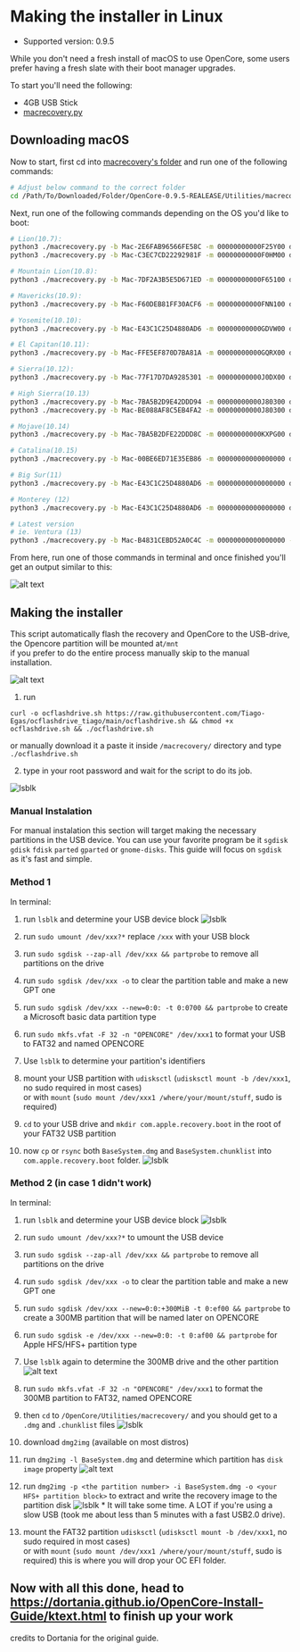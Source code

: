 # Making the installer in Linux

* Supported version: 0.9.5

While you don't need a fresh install of macOS to use OpenCore, some users prefer having a fresh slate with their boot manager upgrades.

To start you'll need the following:

* 4GB USB Stick
* [macrecovery.py](https://github.com/acidanthera/OpenCorePkg/releases)

## Downloading macOS

Now to start, first cd into [macrecovery's folder](https://github.com/acidanthera/OpenCorePkg/releases) and run one of the following commands:


```sh
# Adjust below command to the correct folder
cd /Path/To/Downloaded/Folder/OpenCore-0.9.5-REALEASE/Utilities/macrecovery/
```

Next, run one of the following commands depending on the OS you'd like to boot:

```sh
# Lion(10.7):
python3 ./macrecovery.py -b Mac-2E6FAB96566FE58C -m 00000000000F25Y00 download
python3 ./macrecovery.py -b Mac-C3EC7CD22292981F -m 00000000000F0HM00 download

# Mountain Lion(10.8):
python3 ./macrecovery.py -b Mac-7DF2A3B5E5D671ED -m 00000000000F65100 download

# Mavericks(10.9):
python3 ./macrecovery.py -b Mac-F60DEB81FF30ACF6 -m 00000000000FNN100 download

# Yosemite(10.10):
python3 ./macrecovery.py -b Mac-E43C1C25D4880AD6 -m 00000000000GDVW00 download

# El Capitan(10.11):
python3 ./macrecovery.py -b Mac-FFE5EF870D7BA81A -m 00000000000GQRX00 download

# Sierra(10.12):
python3 ./macrecovery.py -b Mac-77F17D7DA9285301 -m 00000000000J0DX00 download

# High Sierra(10.13)
python3 ./macrecovery.py -b Mac-7BA5B2D9E42DDD94 -m 00000000000J80300 download
python3 ./macrecovery.py -b Mac-BE088AF8C5EB4FA2 -m 00000000000J80300 download

# Mojave(10.14)
python3 ./macrecovery.py -b Mac-7BA5B2DFE22DDD8C -m 00000000000KXPG00 download

# Catalina(10.15)
python3 ./macrecovery.py -b Mac-00BE6ED71E35EB86 -m 00000000000000000 download

# Big Sur(11)
python3 ./macrecovery.py -b Mac-E43C1C25D4880AD6 -m 00000000000000000 download

# Monterey (12)
python3 ./macrecovery.py -b Mac-E43C1C25D4880AD6 -m 00000000000000000 download

# Latest version
# ie. Ventura (13)
python3 ./macrecovery.py -b Mac-B4831CEBD52A0C4C -m 00000000000000000 -os latest download
```

From here, run one of those commands in terminal and once finished you'll get an output similar to this:

![alt text](/images/broly10.png)

## Making the installer

This script automatically flash the recovery and OpenCore to the USB-drive, the Opencore partition will be mounted at`/mnt`  
if you prefer to do the entire process manually skip to the manual installation.

![alt text](/images/broly0.png)

   1. run 
   ```
   curl -o ocflashdrive.sh https://raw.githubusercontent.com/Tiago-Egas/ocflashdrive_tiago/main/ocflashdrive.sh && chmod +x ocflashdrive.sh && ./ocflashdrive.sh
   ```  
   or manually download it a paste it inside `/macrecovery/` directory and type `./ocflashdrive.sh`
   
   2. type in your root password and wait for the script to do its job.

![lsblk](/images/broly12.png)

 ### Manual Instalation
  
For manual instalation this section will target making the necessary partitions in the USB device. You can use your favorite program be it `sgdisk` `gdisk` `fdisk` `parted` `gparted` or `gnome-disks`. This guide will focus on `sgdisk` as it's fast and simple.

### Method 1

In terminal:

   1. run `lsblk` and determine your USB device block
   ![lsblk](/images/broly1.png)
   2. run ``sudo umount /dev/xxx?*`` replace `/xxx` with your USB block

   3. run `sudo sgdisk --zap-all /dev/xxx && partprobe` to remove all partitions on the drive  

   4. run `sudo sgdisk /dev/xxx -o` to clear the partition table and make a new GPT one  
  
   5. run `sudo sgdisk /dev/xxx --new=0:0: -t 0:0700 && partprobe` to create a Microsoft basic data partition type

   6. run `sudo mkfs.vfat -F 32 -n "OPENCORE" /dev/xxx1` to format your USB to FAT32 and named OPENCORE

   7. Use `lsblk` to determine your partition's identifiers

   8. mount your USB partition with `udisksctl` (`udisksctl mount -b /dev/xxx1`, no sudo required in most cases)  
 or with `mount` (`sudo mount /dev/xxx1 /where/your/mount/stuff`, sudo is required)
   9. `cd` to your USB drive and `mkdir com.apple.recovery.boot` in the root of your FAT32 USB partition
   10. now `cp` or `rsync` both `BaseSystem.dmg` and `BaseSystem.chunklist` into `com.apple.recovery.boot` folder.
   ![lsblk](/images/broly3.png)

### Method 2 (in case 1 didn't work)

In terminal:

   1. run `lsblk` and determine your USB device block
   ![lsblk](/images/broly1.png)

   2. run ``sudo umount /dev/xxx?*`` to umount the USB device

   3. run `sudo sgdisk --zap-all /dev/xxx && partprobe` to remove all partitions on the drive

   4. run `sudo sgdisk /dev/xxx -o` to clear the partition table and make a new GPT one

   5. run `sudo sgdisk /dev/xxx --new=0:0:+300MiB -t 0:ef00 && partprobe` to create a 300MB partition that will be named later on OPENCORE

   6. run `sudo sgdisk -e /dev/xxx --new=0:0: -t 0:af00 && partprobe` for Apple HFS/HFS+ partition type

   7. Use `lsblk` again to determine the 300MB drive and the other partition
   ![alt text](/images/broly6.png)

   8. run `sudo mkfs.vfat -F 32 -n "OPENCORE" /dev/xxx1` to format the 300MB partition to FAT32, named OPENCORE

   9. then `cd` to `/OpenCore/Utilities/macrecovery/` and you should get to a `.dmg` and `.chunklist` files
   ![lsblk](/images/broly5.png)

   10. download `dmg2img` (available on most distros)

   11. run `dmg2img -l BaseSystem.dmg` and determine which partition has `disk image` property
   ![alt text](/images/broly8.png)

   12. run `dmg2img -p <the partition number> -i BaseSystem.dmg -o <your HFS+ partition block>`
 to extract and write the recovery image to the partition disk
       ![lsblk](/images/broly9.png)
      * It will take some time. A LOT if you're using a slow USB (took me about less than 5 minutes with a fast USB2.0 drive).
   13. mount the FAT32 partition `udisksctl` (`udisksctl mount -b /dev/xxx1`, no sudo required in most cases)  
 or with `mount` (`sudo mount /dev/xxx1 /where/your/mount/stuff`, sudo is required) this is where you will drop your OC EFI folder.

## Now with all this done, head to https://dortania.github.io/OpenCore-Install-Guide/ktext.html to finish up your work
credits to Dortania for the original guide.
